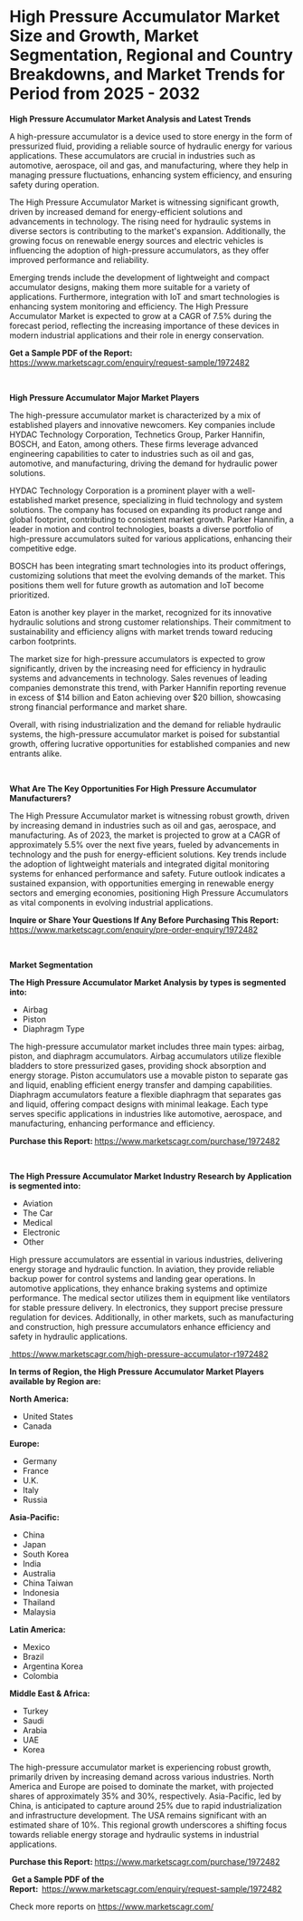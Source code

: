 <p><h1>High Pressure Accumulator Market Size and Growth, Market Segmentation, Regional and Country Breakdowns, and Market Trends for Period from 2025 -  2032</h1></p><p><strong>High Pressure Accumulator Market Analysis and Latest Trends</strong></p>
<p><p>A high-pressure accumulator is a device used to store energy in the form of pressurized fluid, providing a reliable source of hydraulic energy for various applications. These accumulators are crucial in industries such as automotive, aerospace, oil and gas, and manufacturing, where they help in managing pressure fluctuations, enhancing system efficiency, and ensuring safety during operation.</p><p>The High Pressure Accumulator Market is witnessing significant growth, driven by increased demand for energy-efficient solutions and advancements in technology. The rising need for hydraulic systems in diverse sectors is contributing to the market's expansion. Additionally, the growing focus on renewable energy sources and electric vehicles is influencing the adoption of high-pressure accumulators, as they offer improved performance and reliability.</p><p>Emerging trends include the development of lightweight and compact accumulator designs, making them more suitable for a variety of applications. Furthermore, integration with IoT and smart technologies is enhancing system monitoring and efficiency. The High Pressure Accumulator Market is expected to grow at a CAGR of 7.5% during the forecast period, reflecting the increasing importance of these devices in modern industrial applications and their role in energy conservation.</p></p>
<p><strong>Get a Sample PDF of the Report:&nbsp;</strong> <a href="https://www.marketscagr.com/enquiry/request-sample/1972482?utm_campaign=2265&utm_medium=2&utm_source=Github&utm_content=ia&utm_term=20022025&utm_id=high-pressure-accumulator">https://www.marketscagr.com/enquiry/request-sample/1972482</a></p>
<p>&nbsp;</p>
<p><strong>High Pressure Accumulator Major Market Players</strong></p>
<p><p>The high-pressure accumulator market is characterized by a mix of established players and innovative newcomers. Key companies include HYDAC Technology Corporation, Technetics Group, Parker Hannifin, BOSCH, and Eaton, among others. These firms leverage advanced engineering capabilities to cater to industries such as oil and gas, automotive, and manufacturing, driving the demand for hydraulic power solutions.</p><p>HYDAC Technology Corporation is a prominent player with a well-established market presence, specializing in fluid technology and system solutions. The company has focused on expanding its product range and global footprint, contributing to consistent market growth. Parker Hannifin, a leader in motion and control technologies, boasts a diverse portfolio of high-pressure accumulators suited for various applications, enhancing their competitive edge.</p><p>BOSCH has been integrating smart technologies into its product offerings, customizing solutions that meet the evolving demands of the market. This positions them well for future growth as automation and IoT become prioritized.</p><p>Eaton is another key player in the market, recognized for its innovative hydraulic solutions and strong customer relationships. Their commitment to sustainability and efficiency aligns with market trends toward reducing carbon footprints.</p><p>The market size for high-pressure accumulators is expected to grow significantly, driven by the increasing need for efficiency in hydraulic systems and advancements in technology. Sales revenues of leading companies demonstrate this trend, with Parker Hannifin reporting revenue in excess of $14 billion and Eaton achieving over $20 billion, showcasing strong financial performance and market share.</p><p>Overall, with rising industrialization and the demand for reliable hydraulic systems, the high-pressure accumulator market is poised for substantial growth, offering lucrative opportunities for established companies and new entrants alike.</p></p>
<p>&nbsp;</p>
<p><strong>What Are The Key Opportunities For High Pressure Accumulator Manufacturers?</strong></p>
<p><p>The High Pressure Accumulator market is witnessing robust growth, driven by increasing demand in industries such as oil and gas, aerospace, and manufacturing. As of 2023, the market is projected to grow at a CAGR of approximately 5.5% over the next five years, fueled by advancements in technology and the push for energy-efficient solutions. Key trends include the adoption of lightweight materials and integrated digital monitoring systems for enhanced performance and safety. Future outlook indicates a sustained expansion, with opportunities emerging in renewable energy sectors and emerging economies, positioning High Pressure Accumulators as vital components in evolving industrial applications.</p></p>
<p><strong>Inquire or Share Your Questions If Any Before Purchasing This Report:</strong> <a href="https://www.marketscagr.com/enquiry/pre-order-enquiry/1972482?utm_campaign=2265&utm_medium=2&utm_source=Github&utm_content=ia&utm_term=20022025&utm_id=high-pressure-accumulator">https://www.marketscagr.com/enquiry/pre-order-enquiry/1972482</a></p>
<p>&nbsp;</p>
<p><strong>Market Segmentation</strong></p>
<p><strong>The High Pressure Accumulator Market Analysis by types is segmented into:</strong></p>
<p><ul><li>Airbag</li><li>Piston</li><li>Diaphragm Type</li></ul></p>
<p><p>The high-pressure accumulator market includes three main types: airbag, piston, and diaphragm accumulators. Airbag accumulators utilize flexible bladders to store pressurized gases, providing shock absorption and energy storage. Piston accumulators use a movable piston to separate gas and liquid, enabling efficient energy transfer and damping capabilities. Diaphragm accumulators feature a flexible diaphragm that separates gas and liquid, offering compact designs with minimal leakage. Each type serves specific applications in industries like automotive, aerospace, and manufacturing, enhancing performance and efficiency.</p></p>
<p><strong>Purchase this Report:&nbsp;</strong><a href="https://www.marketscagr.com/purchase/1972482?utm_campaign=2265&utm_medium=2&utm_source=Github&utm_content=ia&utm_term=20022025&utm_id=high-pressure-accumulator">https://www.marketscagr.com/purchase/1972482</a></p>
<p>&nbsp;</p>
<p><strong>The High Pressure Accumulator Market Industry Research by Application is segmented into:</strong></p>
<p><ul><li>Aviation</li><li>The Car</li><li>Medical</li><li>Electronic</li><li>Other</li></ul></p>
<p><p>High pressure accumulators are essential in various industries, delivering energy storage and hydraulic function. In aviation, they provide reliable backup power for control systems and landing gear operations. In automotive applications, they enhance braking systems and optimize performance. The medical sector utilizes them in equipment like ventilators for stable pressure delivery. In electronics, they support precise pressure regulation for devices. Additionally, in other markets, such as manufacturing and construction, high pressure accumulators enhance efficiency and safety in hydraulic applications.</p></p>
<p><a href="https://www.marketscagr.com/high-pressure-accumulator-r1972482?utm_campaign=2265&utm_medium=2&utm_source=Github&utm_content=ia&utm_term=20022025&utm_id=high-pressure-accumulator">&nbsp;https://www.marketscagr.com/high-pressure-accumulator-r1972482</a></p>
<p><strong>In terms of Region, the High Pressure Accumulator Market Players available by Region are:</strong></p>
<p>
    <p> <strong> North America: </strong>
        <ul>
            <li>United States</li>
            <li>Canada</li>
        </ul>
        </p> 
    <p> <strong> Europe: </strong>
        <ul>
            <li>Germany</li>
            <li>France</li>
            <li>U.K.</li>
            <li>Italy</li>
            <li>Russia</li>
        </ul>
        </p> 
    <p> <strong> Asia-Pacific: </strong>
        <ul>
            <li>China</li>
            <li>Japan</li>
            <li>South Korea</li>
            <li>India</li>
            <li>Australia</li>
            <li>China Taiwan</li>
            <li>Indonesia</li>
            <li>Thailand</li>
            <li>Malaysia</li>
        </ul>
        </p> 
    <p> <strong> Latin America: </strong>
        <ul>
            <li>Mexico</li>
            <li>Brazil</li>
            <li>Argentina Korea</li>
            <li>Colombia</li>
        </ul>
        </p> 
    <p> <strong> Middle East & Africa: </strong>
        <ul>
            <li>Turkey</li>
            <li>Saudi</li>
            <li>Arabia</li>
            <li>UAE</li>
            <li>Korea</li>
        </ul>
    </p>
    </p>
<p><p>The high-pressure accumulator market is experiencing robust growth, primarily driven by increasing demand across various industries. North America and Europe are poised to dominate the market, with projected shares of approximately 35% and 30%, respectively. Asia-Pacific, led by China, is anticipated to capture around 25% due to rapid industrialization and infrastructure development. The USA remains significant with an estimated share of 10%. This regional growth underscores a shifting focus towards reliable energy storage and hydraulic systems in industrial applications.</p></p>
<p><strong>Purchase this Report: </strong><a href="https://www.marketscagr.com/purchase/1972482?utm_campaign=2265&utm_medium=2&utm_source=Github&utm_content=ia&utm_term=20022025&utm_id=high-pressure-accumulator">https://www.marketscagr.com/purchase/1972482</a></p>
<p>&nbsp;<strong>Get a Sample PDF of the Report:&nbsp;&nbsp;</strong><a href="https://www.marketscagr.com/enquiry/request-sample/1972482?utm_campaign=2265&utm_medium=2&utm_source=Github&utm_content=ia&utm_term=20022025&utm_id=high-pressure-accumulator">https://www.marketscagr.com/enquiry/request-sample/1972482</a></p>
<p><strong></strong></p>
<p>Check more reports on <a href="https://www.marketscagr.com/?utm_campaign=2265&utm_medium=2&utm_source=Github&utm_content=ia&utm_term=20022025&utm_id=high-pressure-accumulator">https://www.marketscagr.com/</a></p>